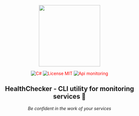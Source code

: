 <div align="center">
 <img src="https://github.com/user-attachments/assets/43539b07-0ed7-4527-b89f-2a823cd73a88" width="200"  /> 
</div>

<p align="center" style="color: red;">
  <img src="https://img.shields.io/badge/C%23-purple.svg" alt="C#" />
  <img src="https://img.shields.io/badge/License-MIT-white.svg" alt="License MIT">
   <img src="https://img.shields.io/badge/API_MONITORING-red.svg" alt="Api monitoring" />
</p>

<h2 align="center">
  HealthChecker - CLI utility for monitoring services 📱
</h2>

<p align="center">
 <em>Be confident in the work of your services</em>
</p>

